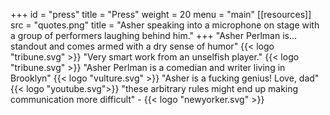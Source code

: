 +++
id = "press"
title = "Press"
weight = 20
menu = "main"
[[resources]]
    src = "quotes.png"
    title = "Asher speaking into a microphone on stage with a group of performers laughing behind him."
+++
"Asher Perlman is… standout and comes armed with a dry sense of humor" {{<  logo "tribune.svg" >}}
"Very smart work from an unselfish player." {{<  logo "tribune.svg" >}}
"Asher Perlman is a comedian and writer living in Brooklyn" {{<  logo "vulture.svg" >}}
"Asher is a fucking genius! Love, dad" {{< logo "youtube.svg">}}
"these arbitrary rules might end up making communication more difficult" - {{<  logo "newyorker.svg" >}}
